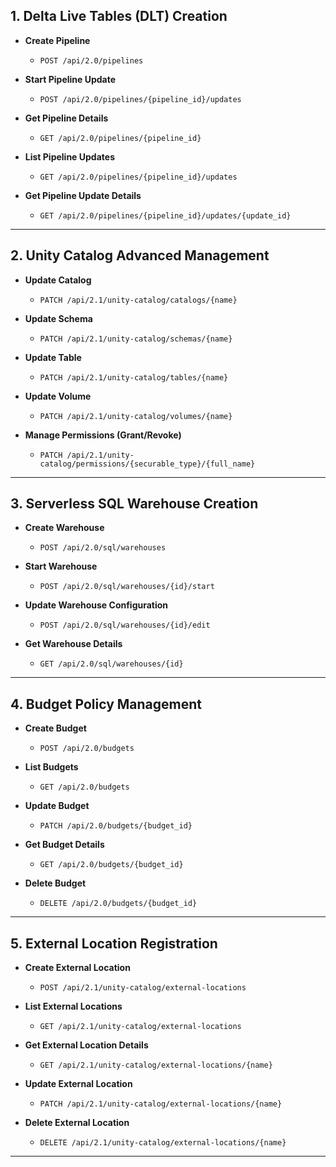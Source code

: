 ## 1. Delta Live Tables (DLT) Creation

- **Create Pipeline**
  - `POST /api/2.0/pipelines`

- **Start Pipeline Update**
  - `POST /api/2.0/pipelines/{pipeline_id}/updates`

- **Get Pipeline Details**
  - `GET /api/2.0/pipelines/{pipeline_id}`

- **List Pipeline Updates**
  - `GET /api/2.0/pipelines/{pipeline_id}/updates`

- **Get Pipeline Update Details**
  - `GET /api/2.0/pipelines/{pipeline_id}/updates/{update_id}`

---

## 2. Unity Catalog Advanced Management

- **Update Catalog**
  - `PATCH /api/2.1/unity-catalog/catalogs/{name}`

- **Update Schema**
  - `PATCH /api/2.1/unity-catalog/schemas/{name}`

- **Update Table**
  - `PATCH /api/2.1/unity-catalog/tables/{name}`

- **Update Volume**
  - `PATCH /api/2.1/unity-catalog/volumes/{name}`

- **Manage Permissions (Grant/Revoke)**
  - `PATCH /api/2.1/unity-catalog/permissions/{securable_type}/{full_name}`

---

## 3. Serverless SQL Warehouse Creation

- **Create Warehouse**
  - `POST /api/2.0/sql/warehouses`

- **Start Warehouse**
  - `POST /api/2.0/sql/warehouses/{id}/start`

- **Update Warehouse Configuration**
  - `POST /api/2.0/sql/warehouses/{id}/edit`

- **Get Warehouse Details**
  - `GET /api/2.0/sql/warehouses/{id}`

---

## 4. Budget Policy Management

- **Create Budget**
  - `POST /api/2.0/budgets`

- **List Budgets**
  - `GET /api/2.0/budgets`

- **Update Budget**
  - `PATCH /api/2.0/budgets/{budget_id}`

- **Get Budget Details**
  - `GET /api/2.0/budgets/{budget_id}`

- **Delete Budget**
  - `DELETE /api/2.0/budgets/{budget_id}`

---

## 5. External Location Registration

- **Create External Location**
  - `POST /api/2.1/unity-catalog/external-locations`

- **List External Locations**
  - `GET /api/2.1/unity-catalog/external-locations`

- **Get External Location Details**
  - `GET /api/2.1/unity-catalog/external-locations/{name}`

- **Update External Location**
  - `PATCH /api/2.1/unity-catalog/external-locations/{name}`

- **Delete External Location**
  - `DELETE /api/2.1/unity-catalog/external-locations/{name}`

---
